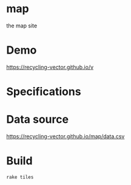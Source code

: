 # map
the map site

# Demo
https://recycling-vector.github.io/v

# Specifications
# Data source
https://recycling-vector.github.io/map/data.csv

# Build
`rake tiles`


